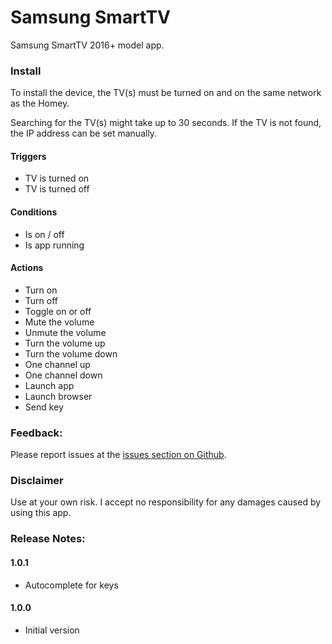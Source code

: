 # Samsung SmartTV

Samsung SmartTV 2016+ model app.

### Install

To install the device, the TV(s) must be turned on and on the same network as the Homey.

Searching for the TV(s) might take up to 30 seconds.  If the TV is not found, the IP address can be set manually.

#### Triggers

- TV is turned on
- TV is turned off

#### Conditions

- Is on / off
- Is app running

#### Actions

- Turn on
- Turn off
- Toggle on or off
- Mute the volume
- Unmute the volume
- Turn the volume up
- Turn the volume down
- One channel up
- One channel down
- Launch app
- Launch browser
- Send key

### Feedback:

Please report issues at the [issues section on Github](https://github.com/balmli/com.samsung.smart/issues).

### Disclaimer

Use at your own risk. I accept no responsibility for any damages caused by using this app.

### Release Notes:

#### 1.0.1 

- Autocomplete for keys

#### 1.0.0

- Initial version
